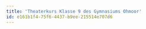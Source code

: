 ```yaml
---
title: 'Theaterkurs Klasse 9 des Gymnasiums Ohmoor'
id: e161b1f4-75f6-4437-b9ee-215514e707d6
---
```

